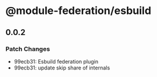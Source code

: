 # @module-federation/esbuild

## 0.0.2

### Patch Changes

- 99ecb31: Esbuild federation plugin
- 99ecb31: update skip share of internals
